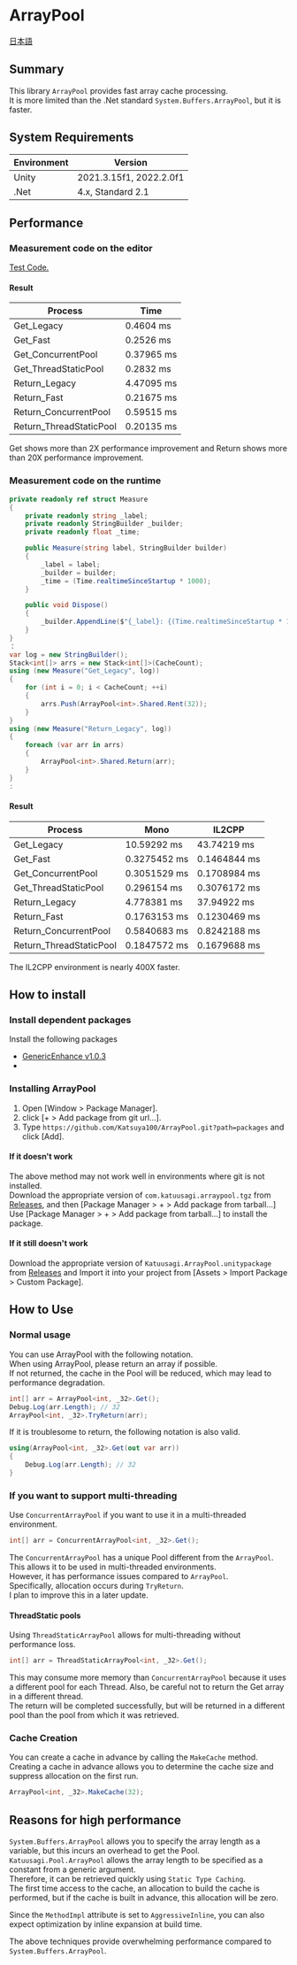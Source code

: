 # ArrayPool
[日本語](README_ja.md)

## Summary
This library `ArrayPool` provides fast array cache processing.  
It is more limited than the .Net standard `System.Buffers.ArrayPool`, but it is faster.  

## System Requirements
|  Environment  |  Version  |
| ---- | ---- |
| Unity | 2021.3.15f1, 2022.2.0f1 |
| .Net | 4.x, Standard 2.1 |

## Performance
### Measurement code on the editor
[Test Code.](packages/Tests/Runtime/ArrayPoolPerformanceTest.cs) 

#### Result
|  Process  |  Time  |
| ---- | ---- |
| Get_Legacy | 0.4604 ms |
| Get_Fast | 0.2526 ms |
| Get_ConcurrentPool | 0.37965 ms |
| Get_ThreadStaticPool | 0.2832 ms |
| Return_Legacy | 4.47095 ms |
| Return_Fast | 0.21675 ms |
| Return_ConcurrentPool | 0.59515 ms |
| Return_ThreadStaticPool | 0.20135 ms |

Get shows more than 2X performance improvement and Return shows more than 20X performance improvement.  

### Measurement code on the runtime
```.cs
private readonly ref struct Measure
{
    private readonly string _label;
    private readonly StringBuilder _builder;
    private readonly float _time;

    public Measure(string label, StringBuilder builder)
    {
        _label = label;
        _builder = builder;
        _time = (Time.realtimeSinceStartup * 1000);
    }

    public void Dispose()
    {
        _builder.AppendLine($"{_label}: {(Time.realtimeSinceStartup * 1000) - _time} ms");
    }
}
：
var log = new StringBuilder();
Stack<int[]> arrs = new Stack<int[]>(CacheCount);
using (new Measure("Get_Legacy", log))
{
    for (int i = 0; i < CacheCount; ++i)
    {
        arrs.Push(ArrayPool<int>.Shared.Rent(32));
    }
}
using (new Measure("Return_Legacy", log))
{
    foreach (var arr in arrs)
    {
        ArrayPool<int>.Shared.Return(arr);
    }
}
:
```
#### Result
|  Process  |  Mono  |  IL2CPP  |
| ---- | ---- | ---- |
| Get_Legacy | 10.59292 ms | 43.74219 ms |
| Get_Fast | 0.3275452 ms | 0.1464844 ms |
| Get_ConcurrentPool | 0.3051529 ms | 0.1708984 ms |
| Get_ThreadStaticPool | 0.296154 ms | 0.3076172 ms |
| Return_Legacy | 4.778381 ms | 37.94922 ms |
| Return_Fast | 0.1763153 ms | 0.1230469 ms |
| Return_ConcurrentPool | 0.5840683 ms | 0.8242188 ms |
| Return_ThreadStaticPool | 0.1847572 ms | 0.1679688 ms |

The IL2CPP environment is nearly 400X faster.

## How to install
### Install dependent packages
Install the following packages  

- [GenericEnhance v1.0.3](https://github.com/Katsuya100/GenericEnhance/tree/v1.0.3)
- 
### Installing ArrayPool
1. Open [Window > Package Manager].
2. click [+ > Add package from git url...].
3. Type `https://github.com/Katsuya100/ArrayPool.git?path=packages` and click [Add].

#### If it doesn't work
The above method may not work well in environments where git is not installed.  
Download the appropriate version of `com.katuusagi.arraypool.tgz` from [Releases](https://github.com/Katsuya100/ArrayPool/releases), and then [Package Manager > + > Add package from tarball...] Use [Package Manager > + > Add package from tarball...] to install the package.

#### If it still doesn't work
Download the appropriate version of `Katuusagi.ArrayPool.unitypackage` from [Releases](https://github.com/Katsuya100/ArrayPool/releases) and Import it into your project from [Assets > Import Package > Custom Package].

## How to Use
### Normal usage
You can use ArrayPool with the following notation.  
When using ArrayPool, please return an array if possible.  
If not returned, the cache in the Pool will be reduced, which may lead to performance degradation.  
```.cs
int[] arr = ArrayPool<int, _32>.Get();
Debug.Log(arr.Length); // 32
ArrayPool<int, _32>.TryReturn(arr);
```

If it is troublesome to return, the following notation is also valid.  
```.cs
using(ArrayPool<int, _32>.Get(out var arr))
{
    Debug.Log(arr.Length); // 32
}
```

### If you want to support multi-threading
Use `ConcurrentArrayPool` if you want to use it in a multi-threaded environment.  
```.cs
int[] arr = ConcurrentArrayPool<int, _32>.Get();
```
The `ConcurrentArrayPool` has a unique Pool different from the `ArrayPool`.  
This allows it to be used in multi-threaded environments.  
However, it has performance issues compared to `ArrayPool`.  
Specifically, allocation occurs during `TryReturn`.  
I plan to improve this in a later update.  

#### ThreadStatic pools
Using `ThreadStaticArrayPool` allows for multi-threading without performance loss.  
```.cs
int[] arr = ThreadStaticArrayPool<int, _32>.Get();
```
This may consume more memory than `ConcurrentArrayPool` because it uses a different pool for each Thread.
Also, be careful not to return the Get array in a different thread.  
The return will be completed successfully, but will be returned in a different pool than the pool from which it was retrieved.  

### Cache Creation
You can create a cache in advance by calling the `MakeCache` method.  
Creating a cache in advance allows you to determine the cache size and suppress allocation on the first run.  
```.cs
ArrayPool<int, _32>.MakeCache(32);
```

## Reasons for high performance
`System.Buffers.ArrayPool` allows you to specify the array length as a variable, but this incurs an overhead to get the Pool.  
`Katuusagi.Pool.ArrayPool` allows the array length to be specified as a constant from a generic argument.  
Therefore, it can be retrieved quickly using `Static Type Caching`.  
The first time access to the cache, an allocation to build the cache is performed, but if the cache is built in advance, this allocation will be zero.  

Since the `MethodImpl` attribute is set to `AggressiveInline`, you can also expect optimization by inline expansion at build time.

The above techniques provide overwhelming performance compared to `System.Buffers.ArrayPool`.  
